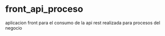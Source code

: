 # front_api_proceso
aplicacion front para el consumo de la api rest realizada para procesos del negocio
